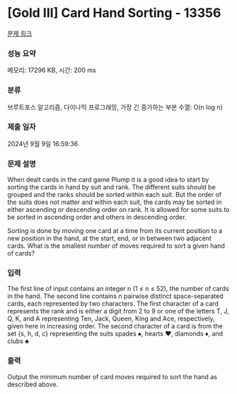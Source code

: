# [Gold III] Card Hand Sorting - 13356 

[문제 링크](https://www.acmicpc.net/problem/13356) 

### 성능 요약

메모리: 17296 KB, 시간: 200 ms

### 분류

브루트포스 알고리즘, 다이나믹 프로그래밍, 가장 긴 증가하는 부분 수열: O(n log n)

### 제출 일자

2024년 9월 9일 16:59:36

### 문제 설명

<p>When dealt cards in the card game Plump it is a good idea to start by sorting the cards in hand by suit and rank. The different suits should be grouped and the ranks should be sorted within each suit. But the order of the suits does not matter and within each suit, the cards may be sorted in either ascending or descending order on rank. It is allowed for some suits to be sorted in ascending order and others in descending order. </p>

<p>Sorting is done by moving one card at a time from its current position to a new position in the hand, at the start, end, or in between two adjacent cards. What is the smallest number of moves required to sort a given hand of cards?</p>

### 입력 

 <p>The first line of input contains an integer n (1 ≤ n ≤ 52), the number of cards in the hand. The second line contains n pairwise distinct space-separated cards, each represented by two characters. The first character of a card represents the rank and is either a digit from 2 to 9 or one of the letters T, J, Q, K, and A representing Ten, Jack, Queen, King and Ace, respectively, given here in increasing order. The second character of a card is from the set {s, h, d, c} representing the suits spades ♠, hearts ♥, diamonds ♦, and clubs ♣</p>

### 출력 

 <p>Output the minimum number of card moves required to sort the hand as described above.</p>

